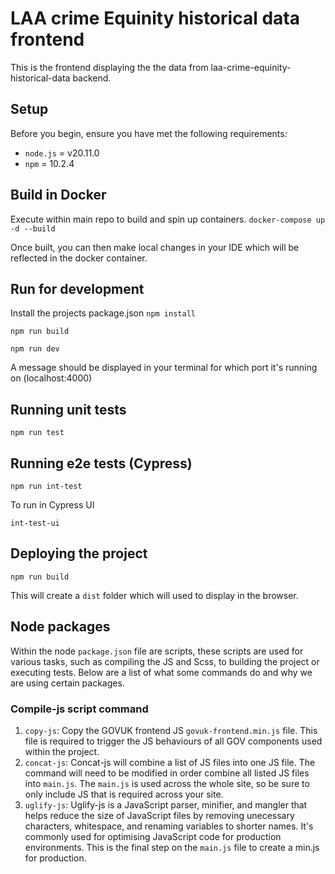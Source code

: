 # LAA crime Equinity historical data frontend 

This is the frontend displaying the the data from laa-crime-equinity-historical-data backend.

## Setup

Before you begin, ensure you have met the following requirements:
* `node.js` = v20.11.0
* `npm` = 10.2.4

## Build in Docker

Execute within main repo to build and spin up containers. 
`docker-compose up -d --build`

Once built, you can then make local changes in your IDE which will be reflected in the docker container.

## Run for development

Install the projects package.json
`npm install`

`npm run build`

`npm run dev`

A message should be displayed in your terminal for which port it's running on (localhost:4000)

## Running unit tests

`npm run test`

## Running e2e tests (Cypress)

`npm run int-test`

To run in Cypress UI

`int-test-ui`

## Deploying the project

`npm run build`

This will create a `dist` folder which will used to display in the browser.

## Node packages

Within the node `package.json` file are scripts, these scripts are used for various tasks, such as compiling the JS and Scss, to
building the project or executing tests. Below are a list of what some commands do and why we are using certain
packages.

### Compile-js script command

1) `copy-js`: Copy the GOVUK frontend JS `govuk-frontend.min.js` file. This file is required to trigger the JS behaviours of all GOV components 
used within the project.
2) `concat-js`: Concat-js will combine a list of JS files into one JS file. The command will need to be modified in order 
combine all listed JS files into `main.js`. The `main.js` is used across the whole site, so be sure to only include JS that
is required across your site.
3) `uglify-js`: Uglify-js is a JavaScript parser, minifier, and mangler that helps reduce the size of JavaScript files by removing unecessary characters, whitespace, and renaming variables to shorter names. It's commonly used for optimising JavaScript code for production environments. This is the final step on the `main.js` file to create a min.js for
production.





